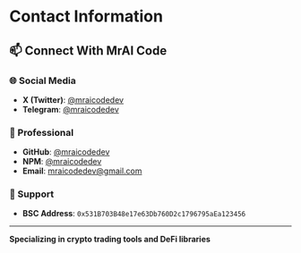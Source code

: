 # Contact Information

## 📫 Connect With MrAI Code

### 🌐 Social Media
- **X (Twitter)**: [@mraicodedev](https://x.com/mraicodedev)
- **Telegram**: [@mraicodedev](https://t.me/mraicodedev)

### 💼 Professional
- **GitHub**: [@mraicodedev](https://github.com/mraicodedev)
- **NPM**: [@mraicodedev](https://www.npmjs.com/~mraicodedev)
- **Email**: mraicodedev@gmail.com

### 💝 Support
- **BSC Address**: `0x531B703B48e17e63Db760D2c1796795aEa123456`

---

**Specializing in crypto trading tools and DeFi libraries**
